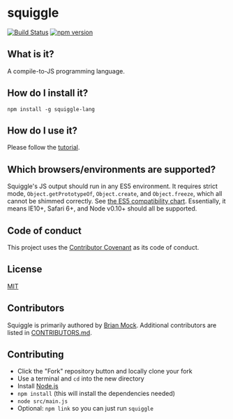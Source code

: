 # squiggle

[![Build Status](https://travis-ci.org/squiggle-lang/squiggle-lang.svg)](https://travis-ci.org/squiggle-lang/squiggle-lang)
[![npm version](https://badge.fury.io/js/squiggle-lang.svg)](https://badge.fury.io/js/squiggle-lang)

## What is it?

A compile-to-JS programming language.

## How do I install it?

    npm install -g squiggle-lang

## How do I use it?

Please follow the [tutorial][].

## Which browsers/environments are supported?

Squiggle's JS output should run in any ES5 environment. It requires strict mode,
`Object.getPrototypeOf`, `Object.create`, and `Object.freeze`, which all cannot
be shimmed correctly. See [the ES5 compatibility chart][es5]. Essentially, it
means IE10+, Safari 6+, and Node v0.10+ should all be supported.

## Code of conduct

This project uses the [Contributor Covenant][coc] as its code of conduct.

## License

[MIT][]

## Contributors

Squiggle is primarily authored by [Brian Mock][bmock]. Additional contributors are listed in [CONTRIBUTORS.md][].

## Contributing

- Click the "Fork" repository button and locally clone your fork
- Use a terminal and `cd` into the new directory
- Install [Node.js][nodejs]
- `npm install` (this will install the dependencies needed)
- `node src/main.js`
- Optional: `npm link` so you can just run `squiggle`

[CONTRIBUTORS.md]: https://github.com/squiggle-lang/squiggle-lang/blob/master/CONTRIBUTORS.md
[bmock]: https://github.com/wavebeem
[es5]: http://kangax.github.io/compat-table/es5/
[tutorial]: http://squiggle-lang.org/tutorial/
[coc]: https://github.com/wavebeem/squiggle/blob/master/CODE_OF_CONDUCT.md
[mit]: https://github.com/wavebeem/squiggle/blob/master/LICENSE
[nodejs]: https://nodejs.org/en/

